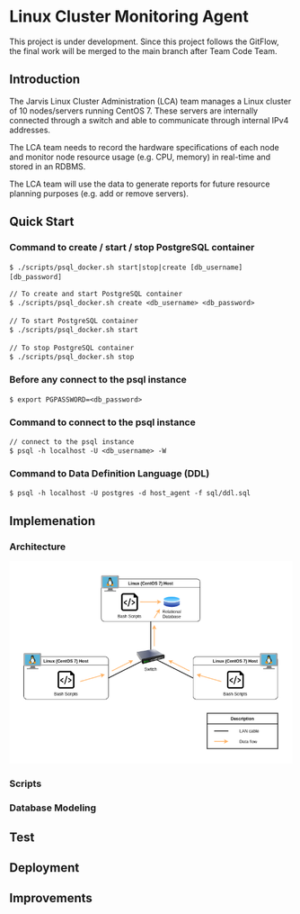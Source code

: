 # Linux Cluster Monitoring Agent
This project is under development. Since this project follows the GitFlow, the final work will be merged to the main branch after Team Code Team.

## Introduction
The Jarvis Linux Cluster Administration (LCA) team manages a Linux cluster of 10 nodes/servers running CentOS 7. These servers are internally connected through a switch and able to communicate through internal IPv4 addresses.

The LCA team needs to record the hardware specifications of each node and monitor node resource usage (e.g. CPU, memory) in real-time and stored in an RDBMS.

The LCA team will use the data to generate reports for future resource planning purposes (e.g. add or remove servers).

## Quick Start
### Command to create / start / stop PostgreSQL container

`$ ./scripts/psql_docker.sh start|stop|create [db_username][db_password]`

```
// To create and start PostgreSQL container
$ ./scripts/psql_docker.sh create <db_username> <db_password>

// To start PostgreSQL container
$ ./scripts/psql_docker.sh start

// To stop PostgreSQL container
$ ./scripts/psql_docker.sh stop
```

### Before any connect to the psql instance
```
$ export PGPASSWORD=<db_password>
```

### Command to connect to the psql instance
```
// connect to the psql instance
$ psql -h localhost -U <db_username> -W
```

### Command to Data Definition Language (DDL)
```
$ psql -h localhost -U postgres -d host_agent -f sql/ddl.sql
```


## Implemenation

### Architecture
![alt text](./assets/architecture.png)

### Scripts


### Database Modeling

## Test

## Deployment

## Improvements
